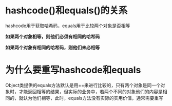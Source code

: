 # hashcode()和equals()的关系
hashcode用于获取哈希码，equals用于比较两个对象是否相等　　

**如果两个对象相等，则他们必须有相同的哈希码**　　

**如果两个对象有相同的哈希码，则他们未必相等**

# 为什么要重写hashcode和equals
Object类提供的equals方法默认是用==来进行比较的，只有两个对象是同一个对象时，才能返回相等的结果，但实际的业务中，若两个不同的对象他们的内容是相同的，就认为他们相等，此时，equals方法没有实际的实用价值，通常需要重写
